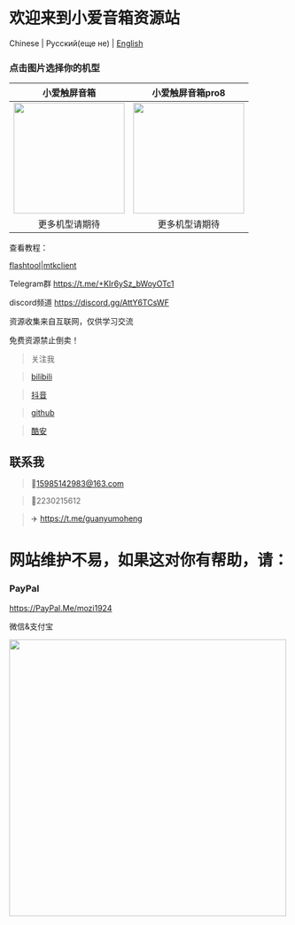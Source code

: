 # 欢迎来到小爱音箱资源站
Chinese | Русский(еще не) | [English](readme_en.md)
### 点击图片选择你的机型

| 小爱触屏音箱 | 小爱触屏音箱pro8 |
|  :----:  | :----:  |
| [<img decoding="lx04" src="/d/.picture/lx04.png" width="200px">](lx04)  | [<img decoding="x08a" src="/d/.picture/x08a.png" width="200px">](x08a) |
|更多机型请期待|更多机型请期待|

查看教程：

[flashtool](教程/flashtool.md)|[mtkclient](教程/mtkclient.md)

Telegram群 https://t.me/+KIr6ySz_bWoyOTc1

discord频道 https://discord.gg/AttY6TCsWF

资源收集来自互联网，仅供学习交流

免费资源禁止倒卖！

> 关注我

> [bilibili](https://space.bilibili.com/434156493)

> [抖音](https://v.douyin.com/SKhdYTw/)

> [github](https://github.com/mozi1924)

> [酷安](http://www.coolapk.com/u/8793429)

## 联系我
> 💌15985142983@163.com

> 🐧2230215612

> ✈️ https://t.me/guanyumoheng

# 网站维护不易，如果这对你有帮助，请：

### PayPal
https://PayPal.Me/mozi1924

微信&支付宝

<img decoding="pay" src="/d/.picture/pay.jpg" width="500px">
